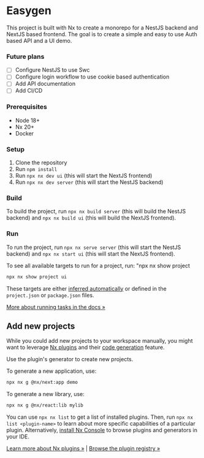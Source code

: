# Easygen

This project is built with Nx to create a monorepo for a NestJS backend and NextJS based frontend.
The goal is to create a simple and easy to use Auth based API and a UI demo.

### Future plans

- [ ] Configure NestJS to use Swc
- [ ] Configure login workflow to use cookie based authentication
- [ ] Add API documentation
- [ ] Add CI/CD

### Prerequisites

- Node 18+
- Nx 20+
- Docker

### Setup

1. Clone the repository
2. Run `npm install`
3. Run `npx nx dev ui` (this will start the NextJS frontend)
4. Run `npx nx dev server` (this will start the NestJS backend)

### Build

To build the project, run `npx nx build server` (this will build the NestJS backend) and `npx nx build ui` (this will build the NextJS frontend).

### Run

To run the project, run `npx nx serve server` (this will start the NestJS backend) and `npx nx start ui` (this will start the NextJS frontend).

To see all available targets to run for a project, run:
"npx nx show project <app-name>
```sh
npx nx show project ui
```

These targets are either [inferred automatically](https://nx.dev/concepts/inferred-tasks?utm_source=nx_project&utm_medium=readme&utm_campaign=nx_projects) or defined in the `project.json` or `package.json` files.

[More about running tasks in the docs &raquo;](https://nx.dev/features/run-tasks?utm_source=nx_project&utm_medium=readme&utm_campaign=nx_projects)

## Add new projects

While you could add new projects to your workspace manually, you might want to leverage [Nx plugins](https://nx.dev/concepts/nx-plugins?utm_source=nx_project&utm_medium=readme&utm_campaign=nx_projects) and their [code generation](https://nx.dev/features/generate-code?utm_source=nx_project&utm_medium=readme&utm_campaign=nx_projects) feature.

Use the plugin's generator to create new projects.

To generate a new application, use:

```sh
npx nx g @nx/next:app demo
```

To generate a new library, use:

```sh
npx nx g @nx/react:lib mylib
```

You can use `npx nx list` to get a list of installed plugins. Then, run `npx nx list <plugin-name>` to learn about more specific capabilities of a particular plugin. Alternatively, [install Nx Console](https://nx.dev/getting-started/editor-setup?utm_source=nx_project&utm_medium=readme&utm_campaign=nx_projects) to browse plugins and generators in your IDE.

[Learn more about Nx plugins &raquo;](https://nx.dev/concepts/nx-plugins?utm_source=nx_project&utm_medium=readme&utm_campaign=nx_projects) | [Browse the plugin registry &raquo;](https://nx.dev/plugin-registry?utm_source=nx_project&utm_medium=readme&utm_campaign=nx_projects)


